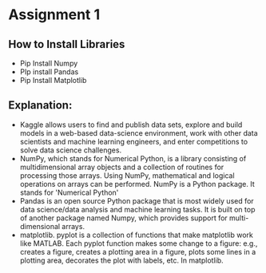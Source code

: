 <h1>Assignment 1</h1>

<h2>How to Install Libraries</h2>
<ul>
    <li>Pip Install Numpy</li>
    <li>PIp install Pandas</li>
    <li>Pip Install Matplotlib</li>
</ul>

<h2>Explanation:</h2>
<ul>
    <li>
        Kaggle allows users to find and publish data sets, explore and build models in a web-based data-science environment, work with other data scientists and machine learning engineers, and enter competitions to solve data science challenges.
    </li>
    <li>NumPy, which stands for Numerical Python, is a library consisting of multidimensional array objects and a collection of routines for processing those arrays. Using NumPy, mathematical and logical operations on arrays can be performed. NumPy is a Python package. It stands for 'Numerical Python'</li>
    <li>Pandas is an open source Python package that is most widely used for data science/data analysis and machine learning tasks. It is built on top of another package named Numpy, which provides support for multi-dimensional arrays.</li>
    <li>matplotlib. pyplot is a collection of functions that make matplotlib work like MATLAB. Each pyplot function makes some change to a figure: e.g., creates a figure, creates a plotting area in a figure, plots some lines in a plotting area, decorates the plot with labels, etc. In matplotlib.</li>
</ul>
